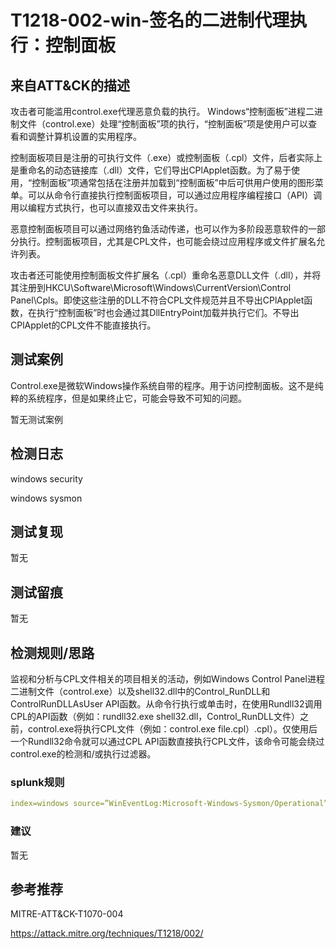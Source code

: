 # T1218-002-win-签名的二进制代理执行：控制面板

## 来自ATT&CK的描述

攻击者可能滥用control.exe代理恶意负载的执行。 Windows“控制面板”进程二进制文件（control.exe）处理“控制面板”项的执行，“控制面板”项是使用户可以查看和调整计算机设置的实用程序。

控制面板项目是注册的可执行文件（.exe）或控制面板（.cpl）文件，后者实际上是重命名的动态链接库（.dll）文件，它们导出CPlApplet函数。为了易于使用，“控制面板”项通常包括在注册并加载到“控制面板”中后可供用户使用的图形菜单。可以从命令行直接执行控制面板项目，可以通过应用程序编程接口（API）调用以编程方式执行，也可以直接双击文件来执行。

恶意控制面板项目可以通过网络钓鱼活动传递，也可以作为多阶段恶意软件的一部分执行。控制面板项目，尤其是CPL文件，也可能会绕过应用程序或文件扩展名允许列表。

攻击者还可能使用控制面板文件扩展名（.cpl）重命名恶意DLL文件（.dll），并将其注册到HKCU\Software\Microsoft\Windows\CurrentVersion\Control Panel\Cpls。即使这些注册的DLL不符合CPL文件规范并且不导出CPlApplet函数，在执行“控制面板”时也会通过其DllEntryPoint加载并执行它们。不导出CPlApplet的CPL文件不能直接执行。

## 测试案例

Control.exe是微软Windows操作系统自带的程序。用于访问控制面板。这不是纯粹的系统程序，但是如果终止它，可能会导致不可知的问题。

暂无测试案例

## 检测日志

windows security

windows sysmon

## 测试复现

暂无

## 测试留痕

暂无

## 检测规则/思路

监视和分析与CPL文件相关的项目相关的活动，例如Windows Control Panel进程二进制文件（control.exe）以及shell32.dll中的Control_RunDLL和ControlRunDLLAsUser API函数。从命令行执行或单击时，在使用Rundll32调用CPL的API函数（例如：rundll32.exe shell32.dll，Control_RunDLL文件）之前，control.exe将执行CPL文件（例如：control.exe file.cpl）.cpl）。仅使用后一个Rundll32命令就可以通过CPL API函数直接执行CPL文件，该命令可能会绕过control.exe的检测和/或执行过滤器。

### splunk规则

```yml
index=windows source=”WinEventLog:Microsoft-Windows-Sysmon/Operational” (EventCode=1 Image=”\\control.exe” CommandLine=”.cpl*”) OR (EventCode=1 Image=”\\rundll32.exe” CommandLine =”shell32.dll,Control_RunDLL” CommandLine=”.cpl”) OR (EventCode=1 Image=”\\rundll32.exe” CommandLine =”shell32.dll,ControlRunDLLAsUse” CommandLine=”.cpl”) OR (EventCode=1 Image=”\\rundll32.exe” CommandLine =”.cpl*”) OR (EventCode IN (12,13) TargetObject IN (“HKLM\\SOFTWARE\\Microsoft\\Windows\\CurrentVersion\\Explorer\\ControlPanel\\NameSpace*” , “HKCR\\CLSID*” , “HKLM\\Software\\Microsoft\\Windows\\CurrentVersion\\ControlPanel*” , “*Shellex\\PropertySheetHandlers”))
```

### 建议

暂无

## 参考推荐

MITRE-ATT&CK-T1070-004

<https://attack.mitre.org/techniques/T1218/002/>
